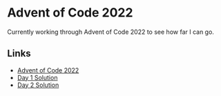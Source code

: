 
# Advent of Code 2022

Currently working through Advent of Code 2022 to see how far I can go.


## Links

 - [Advent of Code 2022](https://adventofcode.com/2022)
 - [Day 1 Solution](https://github.com/scott-hall7/Advent-of-Code-2022/tree/main/Day%201)
 - [Day 2 Solution](https://github.com/scott-hall7/Advent-of-Code-2022/tree/main/Day%202)

